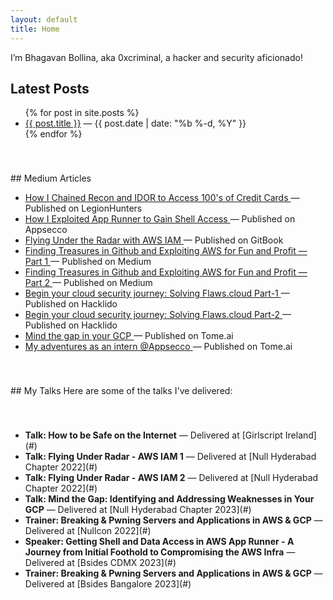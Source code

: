 ```yaml
---
layout: default
title: Home
---
```


I’m Bhagavan Bollina, aka 0xcriminal, a hacker and security aficionado!

## Latest Posts

<ul>
  {% for post in site.posts %}
    <li>
      <a href="{{ post.url }}">{{ post.title }}</a> — {{ post.date | date: "%b %-d, %Y" }}
    </li>
  {% endfor %}
</ul>
<!-- Gap Section -->
<div style="height: 40px;"></div> <!-- This adds space between sections -->
## Medium Articles

<ul>
  <li>
    <a href="https://medium.com/legionhunters/how-i-chained-recon-and-idor-to-access-100s-of-credit-cards-0ca50eb82a74" target="_blank">
      How I Chained Recon and IDOR to Access 100's of Credit Cards
    </a> — Published on LegionHunters
  </li>
  <li>
    <a href="https://blog.appsecco.com/getting-shell-and-data-access-in-aws-app-runner-3632e844bc77" target="_blank">
      How I Exploited App Runner to Gain Shell Access
    </a> — Published on Appsecco
  </li>
  <li>
    <a href="https://0xcriminal.gitbook.io/flying-under-radar-aws-iam/" target="_blank">
      Flying Under the Radar with AWS IAM
    </a> — Published on GitBook
  </li>
   <li>
    <a href="https://blog.appsecco.com/finding-treasures-in-github-and-exploiting-aws-for-fun-and-profit-part-1-be5cfadf942" target="_blank">
      Finding Treasures in Github and Exploiting AWS for Fun and Profit — Part 1
    </a> — Published on Medium
  </li>
   <li>
    <a href="https://blog.appsecco.com/finding-treasures-in-github-and-exploiting-aws-for-fun-and-profit-part-2-8ffefa995439" target="_blank">
      Finding Treasures in Github and Exploiting AWS for Fun and Profit — Part 2
    </a> — Published on Medium
  </li>
  <li>
    <a href="https://hacklido.com/blog/472-begin-your-cloud-security-journey-solving-flawscloud-part-1" target="_blank">
      Begin your cloud security journey: Solving Flaws.cloud Part-1
    </a> — Published on Hacklido
  </li>
  <li>
    <a href="https://hacklido.com/blog/481-begin-your-cloud-security-journey-solving-flawscloud-part-2" target="_blank">
      Begin your cloud security journey: Solving Flaws.cloud Part-2
    </a> — Published on Hacklido
  </li>
  <li>
    <a href="https://lightfield.app/xcriminal/mind-the-gap-identifying-and-addressing-weaknesses-in-your-gcp-clelfpmqg09u26m3z0a98z8ek" target="_blank">
      Mind the gap in your GCP
    </a> — Published on Tome.ai
  </li>
  <li>
    <a href="https://blog.appsecco.com/my-adventures-as-an-intern-appsecco-85c2b90a5194" target="_blank">
      My adventures as an intern @Appsecco
    </a> — Published on Tome.ai
  </li>
</ul>

<!-- Gap Section -->
<div style="height: 40px;"></div>
## My Talks
Here are some of the talks I've delivered:
<!-- Gap Section -->
<div style="height: 40px;"></div> <!-- This adds space between sections -->

<ul>
  <li>
    <strong>Talk: How to be Safe on the Internet</strong> — Delivered at [Girlscript Ireland](#) 
  </li>
  <li>
    <strong>Talk: Flying Under Radar - AWS IAM 1</strong> — Delivered at [Null Hyderabad Chapter 2022](#)
  </li>
  <li>
    <strong>Talk: Flying Under Radar - AWS IAM 2</strong> — Delivered at [Null Hyderabad Chapter 2022](#)
  </li>
  <li>
    <strong>Talk: Mind the Gap: Identifying and Addressing Weaknesses in Your GCP</strong> — Delivered at [Null Hyderabad Chapter 2023](#)
  </li>
  <li>
    <strong>Trainer: Breaking & Pwning Servers and Applications in AWS & GCP</strong> — Delivered at [Nullcon 2022](#)
  </li>
  <li>
    <strong>Speaker: Getting Shell and Data Access in AWS App Runner - A Journey from Initial Foothold to Compromising the AWS Infra</strong> — Delivered at [Bsides CDMX 2023](#)
  </li>
  <li>
    <strong>Trainer: Breaking & Pwning Servers and Applications in AWS & GCP</strong> — Delivered at [Bsides Bangalore 2023](#)
  </li>
</ul>
